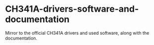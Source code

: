 # CH341A-drivers-software-and-documentation
Mirror to the official CH341A drivers and used software, along with the documentation.
